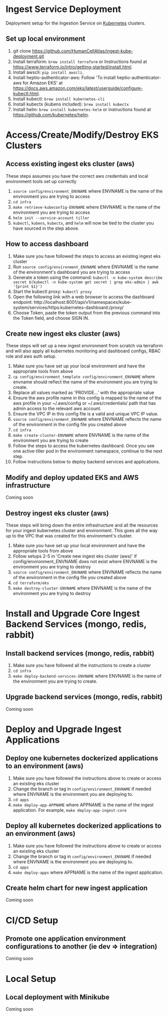 # Ingest Service Deployment

Deployment setup for the Ingestion Service on  [Kubernetes](https://kubernetes.io/) clusters.

## Set up local environment
1. git clone https://github.com/HumanCellAtlas/ingest-kube-deployment.git
2. Install terraform: `brew install terraform` or Instructions found at https://www.terraform.io/intro/getting-started/install.html.
3. Install awscli: `pip install awscli`.
4. Install heptio-authenticator-aws: Follow 'To install heptio-authenticator-aws for Amazon EKS' at https://docs.aws.amazon.com/eks/latest/userguide/configure-kubectl.html.
5. Install kubectl: `brew install kubernetes-cli`
6. Install kubectx (kubens included): `brew install kubectx`
7. Install helm: `brew install kubernetes-helm` or instructions found at https://github.com/kubernetes/helm.

# Access/Create/Modify/Destroy EKS Clusters

## Access existing ingest eks cluster (aws)
These steps assumes you have the correct aws credentials and local environment tools set up correctly
1. `source config/environment_ENVNAME` where ENVNAME is the name of the environment you are trying to access
2. `cd infra`
3. `make retrieve-kubeconfig-ENVNAME` where ENVNAME is the name of the environment you are trying to access
4. `helm init --service-account tiller`
3. `kubectl`, `kubens`, `kubectx`, and `helm` will now be tied to the cluster you have sourced in the step above.

## How to access dashboard
1. Make sure you have followed the steps to access an existing ingest eks cluster
2. Run `source config/environment_ENVNAME` where ENVNAME is the name of the environment's dashboard you are trying to access
3. Generate a token using the command:
	`kubectl -n kube-system describe secret $(kubectl -n kube-system get secret | grep eks-admin | awk '{print $1}')`
4. Start the kubectl proxy:
	`kubectl proxy`
5. Open the following link with a web browser to access the dashboard endpoint: http://localhost:8001/api/v1/namespaces/kube-system/services/https:kubernetes-dashboard:/proxy/
6. Choose Token, paste the token output from the previous command into the Token field, and choose SIGN IN.

## Create new ingest eks cluster (aws)
These steps will set up a new ingest environment from scratch via terraform and will also apply all kubernetes monitoring and dashboard configs, RBAC role and aws auth setup.
1. Make sure you have set up your local environment and have the appropriate tools from above
2. `cp config/environment_template config/environment_ENVNAME` where envname should reflect the name of the environment you are trying to create.
3. Replace all values marked as 'PROVIDE...' with the appropriate value
4. Ensure the aws profile name in this config is mapped to the name of the aws profile in your ~/.aws/config or ~/.aws/credentials/ path that has admin access to the relevant aws account.
5. Ensure the VPC IP in this config file is a valid and unique VPC IP value.
6. `source config/environment_ENVNAME` where ENVNAME reflects the name of the environment in the config file you created above
6. `cd infra`
7. `make create-cluster-ENVNAME` where ENVNAME is the name of the environment you are trying to create
8. Follow the steps to access the kubernetes dashboard. Once you see one active tiller pod in the environment namespace, continue to the next step.
9. Follow instructions below to deploy backend services and applications.

## Modify and deploy updated EKS and AWS infrastructure
Coming soon

## Destroy ingest eks cluster (aws)
These steps will bring down the entire infrastructure and all the resources for your ingest kubernetes cluster and environment. This goes all the way up to the VPC that was created for this environment's cluster.
1. Make sure you have set up your local environment and have the appropriate tools from above
2. Follow setups 2-5 in 'Create new ingest eks cluster (aws)' if config/environment_ENVNAME does not exist where ENVNAME is the environment you are trying to destroy
3. `source config/environment_ENVNAME` where ENVNAME reflects the name of the environment in the config file you created above
4. `cd terraform/eks`
5. `make destroy-cluster-ENVNAME` where ENVNAME is the name of the environment you are trying to destroy

# Install and Upgrade Core Ingest Backend Services (mongo, redis, rabbit)

## Install backend services (mongo, redis, rabbit)
1. Make sure you have followed all the instructions to create a cluster
2. `cd infra`
2. `make deploy-backend-services-ENVNAME` where ENVNAME is the name of the environment you are trying to create.

## Upgrade backend services (mongo, redis, rabbit)
Coming soon

# Deploy and Upgrade Ingest Applications

## Deploy one kubernetes dockerized applications to an environment (aws)
1. Make sure you have followed the instructions above to create or access an existing eks cluster
2. Change the branch or tag in `config/environment_ENVNAME` if needed where ENVNAME is the environment you are deploying to.
3. `cd apps`
4. `make deploy-app-APPNAME` where APPNAME is the name of the ingest application. For example, `make deploy-app-ingest-core`

## Deploy all kubernetes dockerized applications to an environment (aws)
1. Make sure you have followed the instructions above to create or access an existing eks cluster
2. Change the branch or tag in `config/environment_ENVNAME` if needed where ENVNAME is the environment you are deploying to.
3. `cd apps`
4. `make deploy-apps` where APPNAME is the name of the ingest application.

## Create helm chart for new ingest application
Coming soon

# CI/CD Setup

## Promote one application environment configurations to another (ie dev => integration)
Coming soon

# Local Setup

## Local deployment with Minikube
Coming soon
